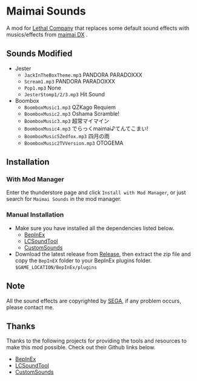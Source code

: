 # Maimai Sounds

A mod for [Lethal Company](https://lethalcompany.net/) that replaces some default sound effects with musics/effects from [maimai DX](https://maimai.sega.com/) .

## Sounds Modified

+ Jester 
  - `JackInTheBoxTheme.mp3` PANDORA PARADOXXX
  - `Scream1.mp3` PANDORA PARADOXXX
  - `Pop1.mp3` None
  - `JesterStomp1/2/3.mp3` Hit Sound
+ Boombox
  - `BoomboxMusic1.mp3` QZKago Requiem
  - `BoomboxMusic2.mp3` Oshama Scramble!
  - `BoomboxMusic3.mp3` 超常マイマイン
  - `BoomboxMusic4.mp3` でらっくmaimai♪てんてこまい!
  - `BoomboxMusic5Zedfox.mp3` 四月の雨
  - `BoomboxMusic2TVVersion.mp3` OTOGEMA


## Installation

### With Mod Manager

Enter the thunderstore page and click `Install with Mod Manager`, or just search for `Maimai Sounds` in the mod manager.

### Manual Installation

+ Make sure you have installed all the dependencies listed below.
  - [BepInEx](https://thunderstore.io/c/lethal-company/p/BepInEx/BepInExPack/)
  - [LCSoundTool](https://thunderstore.io/c/lethal-company/p/no00ob/LCSoundTool/)
  - [CustomSounds](https://thunderstore.io/c/lethal-company/p/Clementinise/CustomSounds/)
+ Download the latest release from [Release](https://github.com/SherkeyXD/Maimai-Sounds/releases), then extract the zip file and copy the `BepInEX` folder to your BepInEx plugins folder. `$GAME_LOCATION/BepInEx/plugins`

## Note

All the sound effects are copyrighted by [SEGA](https://www.sega.jp/), if any problem occurs, please contact me.

## Thanks

Thanks to the following projects for providing the tools and resources to make this mod possible. Check out their Github links below.

+ [BepInEx](https://github.com/BepInEx/BepInEx/)
+ [LCSoundTool](https://github.com/no00ob/LCSoundTool/)
+ [CustomSounds](https://github.com/clementinise/CustomSounds/)